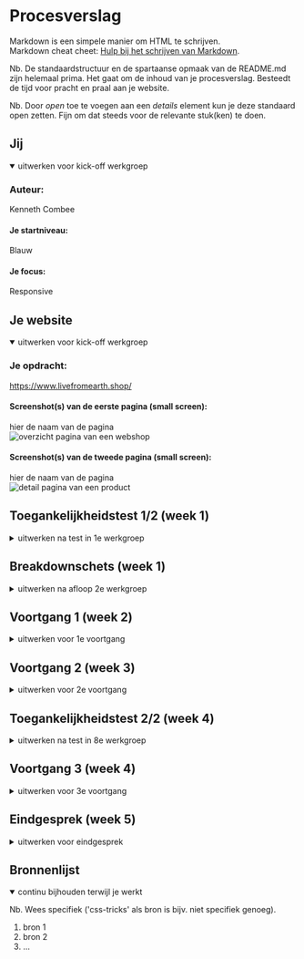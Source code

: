 # Procesverslag
Markdown is een simpele manier om HTML te schrijven.  
Markdown cheat cheet: [Hulp bij het schrijven van Markdown](https://github.com/adam-p/markdown-here/wiki/Markdown-Cheatsheet).

Nb. De standaardstructuur en de spartaanse opmaak van de README.md zijn helemaal prima. Het gaat om de inhoud van je procesverslag. Besteedt de tijd voor pracht en praal aan je website.

Nb. Door *open* toe te voegen aan een *details* element kun je deze standaard open zetten. Fijn om dat steeds voor de relevante stuk(ken) te doen.





## Jij

<details open>
  <summary>uitwerken voor kick-off werkgroep</summary>

  ### Auteur:
  Kenneth Combee

  #### Je startniveau:
  Blauw

  #### Je focus:
  Responsive
 
</details>





## Je website

<details open>
  <summary>uitwerken voor kick-off werkgroep</summary>

  ### Je opdracht:
  https://www.livefromearth.shop/

  #### Screenshot(s) van de eerste pagina (small screen): 
  hier de naam van de pagina  
  <img src="readme-images/FEDpage1.png" width="375px" alt="overzicht pagina van een webshop">

  #### Screenshot(s) van de tweede pagina (small screen):
  hier de naam van de pagina  
  <img src="readme-images/FEDpage2.png" width="375px" alt="detail pagina van een product">
 
</details>



## Toegankelijkheidstest 1/2 (week 1)

<details>
  <summary>uitwerken na test in 1e werkgroep</summary>

  ### Bevindingen

  #### Screenreader
  Toegankelijkheid test Campina homepage

  Wat valt op screenreader:
  Door middel van de rotor kun je selecteren op welk onderdeel je wilt zoeken met de voice over (FOTO ROTOR google)

  Screenreader heading:
  Geeft aan of het h1,h2, h3 of h4 is
  Op Campina home is de menu banner h2
  H3 zijn de kopjes in de footer.
  Geeft aan dat je op de laatste heading bent als je helemaal naar beneden scrollt

  Screenreader links: 
  Veel links op de pagina van Campina. Interessante is dat die zelfs door de links in de dropdown van de menu items heengaat, deze zijn niet zichtbaar tenzij je over de menu items hoverd. Apart maar dit kan voor een blinde denk ik wel handig zijn om te zien wat er allemaal in de navigatie zit.
  Geeft aan dat dat ‘first link’ in de UPS bar zit.

  Zo ziet de rotor er in de UI uit:

  <img src="readme-images/rotor.png" width="375px" alt="detail pagina van een product">


  #### Muis en Toetsenbord 
  Bediening, wat valt op:
  Kan alleen door de site navigeren door te tabben en dit gaat alleen naar beneden. Het is dus niet mogelijk op met de pijltjes naar links en rechts te navigeren.
  Door de pijltjes te gebruiken of spatie kun je scrollen op de pagina.

  Volgorde, wat valt op:
  De volgorde gaat door de lists heen. In de footer gaat dat van boven naar beneden
  Op de producten pagina gaat de volgorde door de list heen wel horizontaal.
  Ook ga je door deze manier van navigeren weer door alle submenu items die niet zichtbaar zijn.

  State, wat valt op:
  Active state word getoond als iets geselecteerd is door middel van te tabben. Hover en focus niet.


  #### Motoriek (shocks, elastiekjes)
  Slechte motoriek:
  Elastieken om je vingers nemen de vrijheid weg die je gewent bent door al je verschillende vingers een andere kant op te laten bewegen. Hierdoor ben je een stuk minder snel met typen.

  Concentratieprobleem:
  Hier kan ik niet veel over te zeggen.

  Spasmes:
  Erg genoten van de EMS Spierstimulator, mooi dat zoiets mag worden toegepast op studenten. Alleen kunnen de effecten wel zo heftig zijn dat je bijna geen gebruik kan maken van bijvoorbeeld een computer.

  VIDEOVIDEOVIDEOVIDEO


  #### Visueel (brillen, contrast, kleurenblind, dark/light). 
  Brillen:
  Verschillende vormen visuele beperkingen zijn te ervaren door deze brillen:

  <img src="readme-images/brillen.png" width="375px" alt="brillen met effecten gebruikt in tijdens de toegankelijkheid test">

  Hier een voorbeeld van als je door de 'blurry bril' kijkt:

  <img src="readme-images/blurryvision.png" width="375px" alt="blurry vision">

  Kluerenblind:
  De Campina branding (groene kleur) komt niet terug bij verschillende soorten van kleurenblindheid maar alle elementen zijn nog wel te zien en te begrijpen
  Voorbeeld van de Campina website als je de visuale beperking 'Protanopia' hebben:

  <img src="readme-images/campinageel.png" width="375px" alt="visuele beperking protanopia">

  Voorbeeld van de Campina website als je de visuale beperking 'Tritanopia' zou hebben:

  <img src="readme-images/campinablauw.png" width="375px" alt="visuele beperking tritanopia">

  Dark/light-mode:
  Er is geen dark-mode beschikbaar vanuit de browser en er is ook geen toggle om dark-mode aan te zetten op de website zelf.


</details>



## Breakdownschets (week 1)

<details>
  <summary>uitwerken na afloop 2e werkgroep</summary>

  ### de hele pagina: 
  <img src="readme-images/dummy-plaatje.jpg" width="375px" alt="breakdown van de hele pagina">

  ### dynamisch deel (bijv menu): 
  <img src="readme-images/dummy-plaatje.jpg" width="375px" alt="breakdown van een dynamisch deel">

  ### wellicht nog een dynamisch deel (bijv filter): 
  <img src="readme-images/dummy-plaatje.jpg" width="375px" alt="breakdown van nog een dynamisch deel">

</details>





## Voortgang 1 (week 2)

<details>
  <summary>uitwerken voor 1e voortgang</summary>

  ### Stand van zaken
  hier dit ging goed & dit was lastig (neem ook screenshots op van delen van je website en code)


  ### Agenda voor meeting
  samen met je groepje opstellen

  | student 1      | student 2          | student 3    | student 4        |
  | ---            | ---                | ---          | ---              |
  | dit bespreken  | en dit             | en ik dit    | en dan ik dat    |
  | en dat ook nog | dit als er tijd is | nog een punt | dit wil ik zeker |
  | ...            | ...                | ...          | ...              |


  ### Verslag van meeting
  hier na afloop snel de uitkomsten van de meeting vastleggen

  - punt 1
  - punt 2
  - nog een punt
  - ...

</details>





## Voortgang 2 (week 3)

<details>
  <summary>uitwerken voor 2e voortgang</summary>

  ### Stand van zaken
  hier dit ging goed & dit was lastig (neem ook screenshots op van delen van je website en code)


  ### Agenda voor meeting
  samen met je groepje opstellen

  | student 1      | student 2          | student 3    | student 4        |
  | ---            | ---                | ---          | ---              |
  | dit bespreken  | en dit             | en ik dit    | en dan ik dat    |
  | en dat ook nog | dit als er tijd is | nog een punt | dit wil ik zeker |
  | ...            | ...                | ...          | ...              |


  ### Verslag van meeting
  hier na afloop snel de uitkomsten van de meeting vastleggen

  - punt 1
  - punt 2
  - nog een punt
- ...

</details>





## Toegankelijkheidstest 2/2 (week 4)

<details>
  <summary>uitwerken na test in 8e werkgroep</summary>

  ### Bevindingen
  Lijst met je bevindingen die in de test naar voren kwamen (geef ook aan wat er verbeterd is):

  #### Screenreader
  Hier korte omschrijving (met indien nodig afbeeldingen)

  Hier een omschrijving van hoe het opgelost kan worden (met indien nodig afbeeldingen)


  #### Muis en Toetsenbord 
  Hier korte omschrijving (met indien nodig afbeeldingen)

  Hier een omschrijving van hoe het opgelost kan worden (met indien nodig afbeeldingen)


  #### Motoriek (shocks, elastiekjes)
  Hier korte omschrijving (met indien nodig afbeeldingen)

  Hier een omschrijving van hoe het opgelost kan worden (met indien nodig afbeeldingen)


  #### Visueel (brillen, contrast, kleurenblind, dark/light). 
  Hier korte omschrijving (met indien nodig afbeeldingen)

  Hier een omschrijving van hoe het opgelost kan worden (met indien nodig afbeeldingen)

</details>





## Voortgang 3 (week 4)

<details>
  <summary>uitwerken voor 3e voortgang</summary>

  ### Stand van zaken
  hier dit ging goed & dit was lastig (neem ook screenshots op van delen van je website en code)


  ### Agenda voor meeting
  samen met je groepje opstellen

  | student 1      | student 2          | student 3    | student 4        |
  | ---            | ---                | ---          | ---              |
  | dit bespreken  | en dit             | en ik dit    | en dan ik dat    |
  | en dat ook nog | dit als er tijd is | nog een punt | dit wil ik zeker |
  | ...            | ...                | ...          | ...              |


  ### Verslag van meeting
  hier na afloop snel de uitkomsten van de meeting vastleggen

  - punt 1
  - punt 2
  - nog een punt
  - ...

</details>





## Eindgesprek (week 5)

<details>
  <summary>uitwerken voor eindgesprek</summary>

  ### Je uitkomst - karakteristiek screenshots:
  <img src="readme-images/dummy-plaatje.jpg" width="375px" alt="uitomst opdracht 1">


  ### Dit ging goed/Heb ik geleerd: 
  Korte omschrijving met plaatjes

  <img src="readme-images/dummy-plaatje.jpg" width="375px" alt="top">


  ### Dit was lastig/Is niet gelukt:
  Korte omschrijving met plaatjes

  <img src="readme-images/dummy-plaatje.jpg" width="375px" alt="bummer">
</details>





## Bronnenlijst

<details open>
  <summary>continu bijhouden terwijl je werkt</summary>

  Nb. Wees specifiek ('css-tricks' als bron is bijv. niet specifiek genoeg).

  1. bron 1
  2. bron 2
  3. ...

</details>